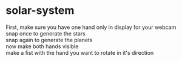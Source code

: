 # solar-system
First, make sure you have one hand only in display for your webcam
<br>
snap once to generate the stars
<br>
snap again to generate the planets
<br>
now make both hands visible
<br>
make a fist with the hand you want to rotate in it's direction
